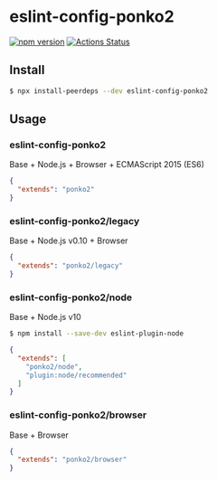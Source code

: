 # eslint-config-ponko2

[![npm version](https://badge.fury.io/js/eslint-config-ponko2.svg)](https://badge.fury.io/js/eslint-config-ponko2)
[![Actions Status](https://github.com/ponko2/eslint-config-ponko2/workflows/Node%20CI/badge.svg)](https://github.com/ponko2/eslint-config-ponko2/actions)

## Install

```sh
$ npx install-peerdeps --dev eslint-config-ponko2
```

## Usage

### eslint-config-ponko2

Base + Node.js + Browser + ECMAScript 2015 (ES6)

```json
{
  "extends": "ponko2"
}
```

### eslint-config-ponko2/legacy

Base + Node.js v0.10 + Browser

```json
{
  "extends": "ponko2/legacy"
}
```

### eslint-config-ponko2/node

Base + Node.js v10

```sh
$ npm install --save-dev eslint-plugin-node
```

```json
{
  "extends": [
    "ponko2/node",
    "plugin:node/recommended"
  ]
}
```

### eslint-config-ponko2/browser

Base + Browser

```json
{
  "extends": "ponko2/browser"
}
```
